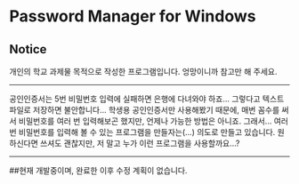 Password Manager for Windows
=============

Notice
-------------
개인의 학교 과제물 목적으로 작성한 프로그램입니다. 엉망이니까 참고만 해 주세요.

---------

공인인증서는 5번 비밀번호 입력에 실패하면 은행에 다녀와야 하죠...
그렇다고 텍스트 파일로 저장하면 불안합니다...
학생용 공인인증서만 사용해봤기 때문에, 매번 꼼수를 써서 비밀번호를 여러 번 입력해보곤 했지만, 언제나 가능한 방법은 아니죠.
그래서... 여러 번 비밀번호를 입력해 볼 수 있는 프로그램을 만들자는(...) 의도로 만들고 있습니다.
원하신다면 쓰셔도 괜찮지만, 저 말고 누가 이런 프로그램을 사용할까요...?

--------

##현재 개발중이며, 완료한 이후 수정 계획이 없습니다.
